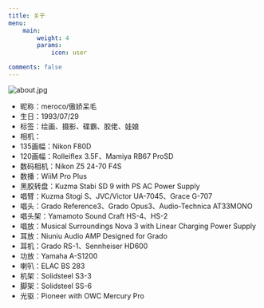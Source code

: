 ```yaml
---
title: 关于
menu:
    main: 
        weight: 4
        params:
            icon: user

comments: false
---
```


![about.jpg](https://img.mint.moe/snowmiku.jpg)

* 昵称：meroco/傲娇呆毛
* 生日：1993/07/29   
* 标签：绘画、摄影、碟霸、胶佬、娃娘
* 相机：
 * 135画幅：Nikon F80D
 * 120画幅：Rolleiflex 3.5F、Mamiya RB67 ProSD
 * 数码相机：Nikon Z5 24-70 F4S
* 数播：WiiM Pro Plus
* 黑胶转盘：Kuzma Stabi SD 9 with PS AC Power Supply
* 唱臂：Kuzma Stogi S、JVC/Victor UA-7045、Grace G-707
* 唱头：Grado Reference3、Grado Opus3、Audio-Technica AT33MONO 
* 唱头架：Yamamoto Sound Craft HS-4、HS-2
* 唱放：Musical Surroundings Nova 3 with Linear Charging Power Supply
* 耳放：Niuniu Audio AMP Designed for Grado
* 耳机：Grado RS-1、Sennheiser HD600
* 功放：Yamaha A-S1200
* 喇叭：ELAC BS 283
* 机架：Solidsteel S3-3
* 脚架：Solidsteel SS-6
* 光驱：Pioneer with OWC Mercury Pro

